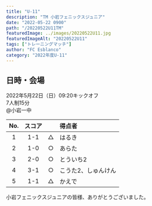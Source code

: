 ```yaml
---
title: "U-11"
description: "TM 小岩フェニックスジュニア"
date: "2022-05-22 0900"
path: "/20220522U11TM"
featuredImage: ../images/20220522U11.jpg
featuredImageAlt: "20220522U11"
tags: ["トレーニングマッチ"]
author: "FC Esblanco"
category: "2022年度U-11"
---
```


## 日時・会場

2022年5月22日（日）09:20キックオフ  
7人制15分  
@小岩一中

| No.| スコア |   | 得点者  |
|:--:|:------:|:-:|:--------|
| 1  | 1-1 | △ |はるき|
| 2  | 1-0 | ○ |あらた|
| 3  | 2-0 | ○ |とういち2|
| 4  | 3-1 | ○ |こうた2、しゅんけん|
| 5  | 1-1 | △ |かえで|

小岩フェニックスジュニアの皆様、ありがとうございました。